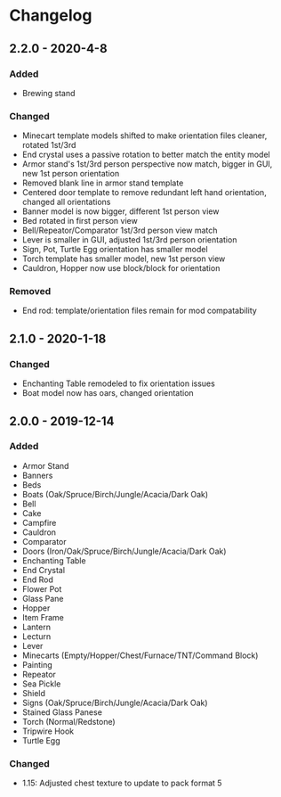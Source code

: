 # Changelog

## 2.2.0 - 2020-4-8
### Added
- Brewing stand
### Changed
- Minecart template models shifted to make orientation files cleaner, rotated 1st/3rd
- End crystal uses a passive rotation to better match the entity model
- Armor stand's 1st/3rd person perspective now match, bigger in GUI, new 1st person orientation
- Removed blank line in armor stand template
- Centered door template to remove redundant left hand orientation, changed all orientations
- Banner model is now bigger, different 1st person view
- Bed rotated in first person view
- Bell/Repeator/Comparator 1st/3rd person view match
- Lever is smaller in GUI, adjusted 1st/3rd person orientation
- Sign, Pot, Turtle Egg orientation has smaller model
- Torch template has smaller model, new 1st person view
- Cauldron, Hopper now use block/block for orientation
### Removed
- End rod: template/orientation files remain for mod compatability

## 2.1.0 - 2020-1-18
### Changed
- Enchanting Table remodeled to fix orientation issues
- Boat model now has oars, changed orientation

## 2.0.0 - 2019-12-14
### Added
- Armor Stand
- Banners
- Beds
- Boats (Oak/Spruce/Birch/Jungle/Acacia/Dark Oak)
- Bell
- Cake
- Campfire
- Cauldron
- Comparator
- Doors (Iron/Oak/Spruce/Birch/Jungle/Acacia/Dark Oak)
- Enchanting Table
- End Crystal
- End Rod
- Flower Pot
- Glass Pane
- Hopper
- Item Frame
- Lantern
- Lecturn
- Lever
- Minecarts (Empty/Hopper/Chest/Furnace/TNT/Command Block)
- Painting
- Repeator
- Sea Pickle
- Shield
- Signs (Oak/Spruce/Birch/Jungle/Acacia/Dark Oak)
- Stained Glass Panese
- Torch (Normal/Redstone)
- Tripwire Hook
- Turtle Egg
### Changed
- 1.15: Adjusted chest texture to update to pack format 5
